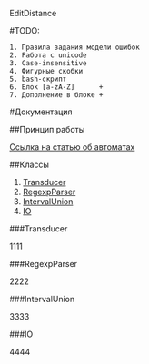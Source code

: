EditDistance

#TODO:

    1. Правила задания модели ошибок
    2. Работа с unicode
    3. Case-insensitive
    4. Фигурные скобки
    5. bash-скрипт
    6. Блок [a-zA-Z]      +
    7. Дополнение в блоке +



#Документация

##Принцип работы

[Ссылка на статью об автоматах](http://arxiv.org/pdf/0904.4686.pdf)

##Классы

1. [Transducer](#transducer)
2. [RegexpParser](#regexpparser)
3. [IntervalUnion](#intervalunion)
4. [IO](#IO)

###Transducer

1111    

###RegexpParser

2222

###IntervalUnion

3333

###IO

4444
